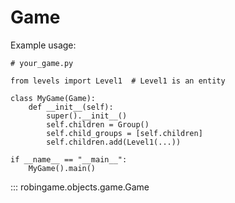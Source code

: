 # Game

Example usage:

```
# your_game.py

from levels import Level1  # Level1 is an entity

class MyGame(Game):
    def __init__(self):
        super().__init__()
        self.children = Group()
        self.child_groups = [self.children]
        self.children.add(Level1(...))  

if __name__ == "__main__":
    MyGame().main()
```

::: robingame.objects.game.Game